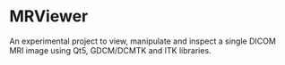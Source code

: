 MRViewer
========

An experimental project to view, manipulate and inspect a single DICOM MRI image using Qt5, GDCM/DCMTK and ITK libraries.
